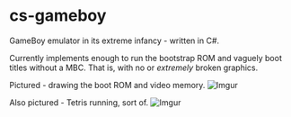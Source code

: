 # cs-gameboy

GameBoy emulator in its extreme infancy - written in C#. 

Currently implements enough to run the bootstrap ROM and vaguely boot titles without a MBC. That is, with no or _extremely_ broken graphics.  

Pictured - drawing the boot ROM and video memory.
![Imgur](https://i.imgur.com/N3k2aS7.png)

Also pictured - Tetris running, sort of.
![Imgur](https://imgur.com/SCIiq9b.png)
